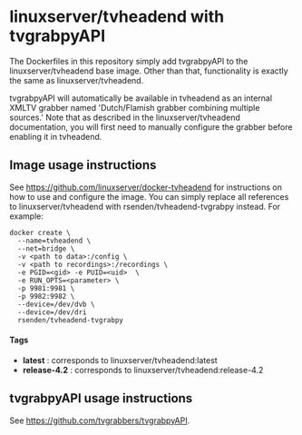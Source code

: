 # linuxserver/tvheadend with tvgrabpyAPI

The Dockerfiles in this repository simply add tvgrabpyAPI to the linuxserver/tvheadend base image. Other than that, functionality is exactly the same as linuxserver/tvheadend. 

tvgrabpyAPI will automatically be available in tvheadend as an internal XMLTV grabber named 'Dutch/Flamish grabber combining multiple sources.' Note that as described in the linuxserver/tvheadend documentation, you will first need to manually configure the grabber before enabling it in tvheadend.

## Image usage instructions 

See https://github.com/linuxserver/docker-tvheadend for instructions on how to use and configure the image. You can simply replace all references to linuxserver/tvheadend with rsenden/tvheadend-tvgrabpy instead. For example:

```
docker create \
  --name=tvheadend \
  --net=bridge \
  -v <path to data>:/config \
  -v <path to recordings>:/recordings \
  -e PGID=<gid> -e PUID=<uid>  \
  -e RUN_OPTS=<parameter> \
  -p 9981:9981 \
  -p 9982:9982 \
  --device=/dev/dvb \
  --device=/dev/dri
  rsenden/tvheadend-tvgrabpy
```

#### Tags
+ **latest** : corresponds to linuxserver/tvheadend:latest
+ **release-4.2** : corresponds to linuxserver/tvheadend:release-4.2

## tvgrabpyAPI usage instructions

See https://github.com/tvgrabbers/tvgrabpyAPI.
